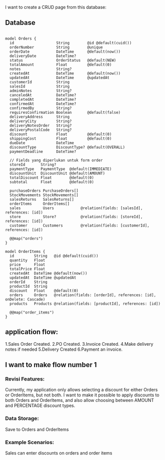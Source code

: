 I want to create a CRUD page from this database:

## Database

```

model Orders {
  id                   String        @id @default(cuid())
  orderNumber          String        @unique
  orderDate            DateTime      @default(now())
  deliveryDate         DateTime?
  status               OrderStatus   @default(NEW)
  totalAmount          Float         @default(0)
  notes                String?
  createdAt            DateTime      @default(now())
  updatedAt            DateTime      @updatedAt
  customerId           String
  salesId              String
  adminNotes           String?
  canceledAt           DateTime?
  completedAt          DateTime?
  confirmedAt          DateTime?
  confirmedBy          String?
  requiresConfirmation Boolean       @default(false)
  deliveryAddress      String
  deliveryCity         String?
  deliveryNotesOrder   String?
  deliveryPostalCode   String?
  discount             Float         @default(0)
  shippingCost         Float         @default(0)
  dueDate              DateTime
  discountType         DiscountType? @default(OVERALL)
  paymentDeadline      DateTime?

  // Fields yang diperlukan untuk form order
  storeId       String?
  paymentType   PaymentType  @default(IMMEDIATE)
  discountUnit  DiscountUnit @default(AMOUNT)
  totalDiscount Float        @default(0)
  subtotal      Float        @default(0)

  purchaseOrders PurchaseOrders[]
  StockMovements StockMovements[]
  salesReturns   SalesReturns[]
  orderItems     OrderItems[]
  sales          Users            @relation(fields: [salesId], references: [id])
  store          Store?           @relation(fields: [storeId], references: [id])
  customer       Customers        @relation(fields: [customerId], references: [id])

  @@map("orders")
}

model OrderItems {
  id         String   @id @default(cuid())
  quantity   Float
  price      Float
  totalPrice Float
  createdAt  DateTime @default(now())
  updatedAt  DateTime @updatedAt
  orderId    String
  productId  String
  discount   Float    @default(0)
  orders     Orders   @relation(fields: [orderId], references: [id], onDelete: Cascade)
  products   Products @relation(fields: [productId], references: [id])

  @@map("order_items")
}

```

## application flow:

1.Sales Order Created.
2.PO Created.
3.Invoice Created.
4.Make delivery notes if needed
5.Delivery Created
6.Payment an invoice.

## I want to make flow number 1
### Revisi Features:

Currently, my application only allows selecting a discount for either Orders or OrderItems, but not both. I want to make it possible to apply discounts to both Orders and OrderItems, and also allow choosing between AMOUNT and PERCENTAGE discount types.

### Data Storage:

Save to Orders and OrderItems

### Example Scenarios:

Sales can enter discounts on orders and order items